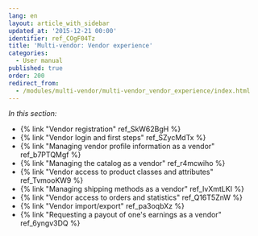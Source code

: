 ```yaml
---
lang: en
layout: article_with_sidebar
updated_at: '2015-12-21 00:00'
identifier: ref_COgF04Tz
title: 'Multi-vendor: Vendor experience'
categories:
  - User manual
published: true
order: 200
redirect_from:
  - /modules/multi-vendor/multi-vendor_vendor_experience/index.html
---
```

_In this section:_

*   {% link "Vendor registration" ref_SkW62BgH %}
*   {% link "Vendor login and first steps" ref_SZycMdTx %}
*   {% link "Managing vendor profile information as a vendor" ref_b7PTQMgf %}
*   {% link "Managing the catalog as a vendor" ref_r4mcwiho %}
*   {% link "Vendor access to product classes and attributes" ref_TvmooKW9 %}
*   {% link "Managing shipping methods as a vendor" ref_IvXmtLKI %}
*   {% link "Vendor access to orders and statistics" ref_Q16T5ZnW %}
*   {% link "Vendor import/export" ref_pa3oqbXz %}
*   {% link "Requesting a payout of one's earnings as a vendor" ref_6yngv3DQ %}
